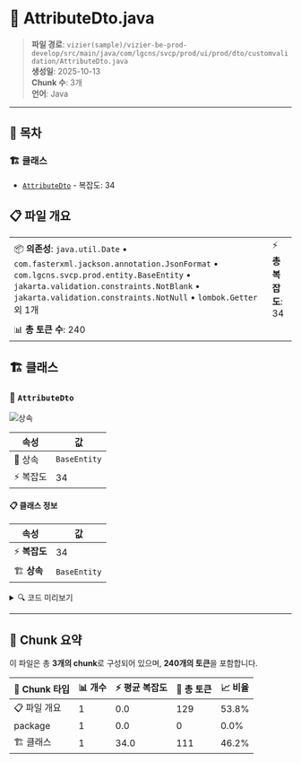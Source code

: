 # 📄 AttributeDto.java

> **파일 경로**: `vizier(sample)/vizier-be-prod-develop/src/main/java/com/lgcns/svcp/prod/ui/prod/dto/customvalidation/AttributeDto.java`  
> **생성일**: 2025-10-13  
> **Chunk 수**: 3개  
> **언어**: Java
---

## 📑 목차

### 🏗️ 클래스
- [`AttributeDto`](#class-attributedto) - 복잡도: 34

## 📋 파일 개요

| | |
|--|--|
| 📦 **의존성**: `java.util.Date` • `com.fasterxml.jackson.annotation.JsonFormat` • `com.lgcns.svcp.prod.entity.BaseEntity` • `jakarta.validation.constraints.NotBlank` • `jakarta.validation.constraints.NotNull` • `lombok.Getter` 외 1개 | ⚡ **총 복잡도**: 34 |
| 📊 **총 토큰 수**: 240 |  |



## 🏗️ 클래스

### <a id="class-attributedto"></a>🎯 `AttributeDto`

![상속](https://img.shields.io/badge/상속-1개-blue)

| 속성 | 값 |
|------|----|
| 🧬 상속 | `BaseEntity` |
| ⚡ 복잡도 | 34 |



#### 📋 클래스 정보

| 속성 | 값 |
|------|----|
| ⚡ **복잡도** | 34 || 📍 **라인 범위** | 15-15 |
| 🏗️ **상속** | `BaseEntity` || 🏷️ **태그** | `class, java` |

<details>
<summary>🔍 코드 미리보기</summary>

```java
public class AttributeDto extends BaseEntity {
	
	private String validCode;
	
	@NotBlank
	private String attrUuid;
	
	@NotBlank
	private String condType;
	
	@NotNull
	private Integer attrNo;
	
	@NotNull
	private String validStartDtm;
	
	private String actionItemCode;
	
	private Integer rangeStartVal;
	private Integer rangeEndVal;
	
	//@JsonFormat(shape = JsonFormat.Shape.STRING, pattern = "yyyy-MM-dd HH:mm:ss")
	private Date rangeStartDtm;
	
	private String rangeStartDtmStr;
	
	//@JsonFormat(shape = JsonFormat.Shape.STRING, pattern = "yyyy-MM-dd HH:mm:ss")
	private Date rangeEndDtm;
	
	private String rangeEndDtmStr;
	
	private String textCntn;
	
	private String[] multipleValues = new String[] {};
	
	private String validEndDtm;
	
	private String labelId;
	
	@NotBlank
	private String fieldTy...
```

**Chunk 정보**
- 🆔 **ID**: `0ab041e6bb86`
- 📍 **라인**: 15-15
- 📊 **토큰**: 111
- 🏷️ **태그**: `class, java`

</details>

---





## 🧩 Chunk 요약

이 파일은 총 **3개의 chunk**로 구성되어 있으며, **240개의 토큰**을 포함합니다.

| 🧩 Chunk 타입 | 📊 개수 | ⚡ 평균 복잡도 | 📝 총 토큰 | 📈 비율 |
|---------------|--------|-------------|----------|--------|
| 📋 파일 개요 | 1 | 0.0 | 129 | 53.8% |
| package | 1 | 0.0 | 0 | 0.0% |
| 🏗️ 클래스 | 1 | 34.0 | 111 | 46.2% |

